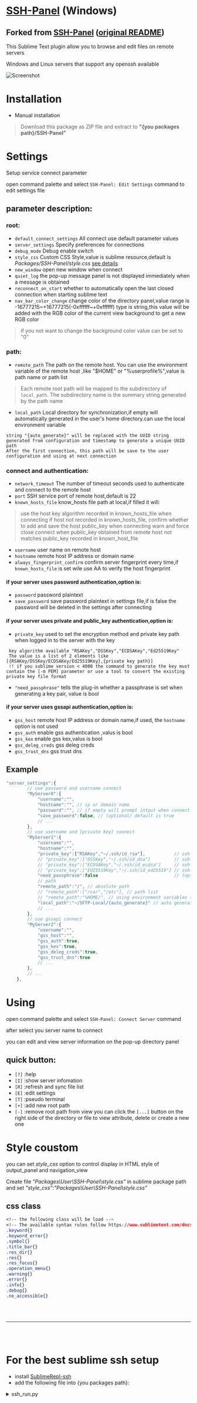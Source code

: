 [SSH-Panel](https://github.com/ta946/SSH-Panel) (Windows)
=========

## Forked from [SSH-Panel](https://github.com/Haiquan-27/SSH-Panel) ([original README](README_original.md))

This Sublime Text plugin allow you to browse and edit files on remote servers

Windows and Linux servers that support any openssh available

![Screenshot](recording-v1.2.1.gif)

# Installation

* Manual installation
> Download this package as ZIP file and extract to **"{you packages path}/SSH-Panel"**


# Settings

Setup service connect parameter

open command palette and select `SSH-Panel: Edit Settings` command to edit settings file

## parameter description:

### root:
* `default_connect_settings` All connect use default parameter values
* `server_settings` Specify preferences for connections
* `debug_mode` Debug enable switch
* `style_css` Custom CSS Style,value is sublime resource,default is *Packages/SSH-Panel/style.css* [see details](#style-coustom)
* `new_window` open new window when connect
* `quiet_log` the pop-up message panel is not displayed immediately when a message is obtained
* `reconnect_on_start` whether to automatically open the last closed connection when starting sublime text
* `nav_bar_color_change` change color of the directory panel,value range is -16777215~+16777215(-0xffffff~+0xffffff) type is string,this value will be added with the RGB color of the current view background to get a new RGB color
> if you not want to change the background color value can be set to "0"
### path:
* `remote_path` The path on the remote host. You can use the environment variable of the remote host ,like "$HOME" or "%userprofile%",value is path name or path list
> Each remote root path will be mapped to the subdirectory of `local_path`. The subdirectory name is the summary string generated by the path name
* `local_path` Local directory for synchronization,if empty will automatically generated in the user's home directory.can use the local environment variable
```
string "{auto_generate}" will be replaced with the UUID string generated from configuration and timestamp to generate a unique UUID path
After the first connection, this path will be save to the user configuration and using at next connection
```
### connect and authentication:
* `network_timeout` The number of timeout seconds used to authenticate and connect to the remote host
* `port` SSH service port of remote host,default is 22
* `known_hosts_file` know_hosts file path at local,if filled it will:
> use the host key algorithm recorded in known_hosts_file when connecting
> if host not recorded in known_hosts_file, confirm whether to add and save the host public_key when connecting
> warn and force close connect when public_key obtained from remote host not matches public_key recorded in known_host_file
* `username` user name on remote host
* `hostname` remote host IP address or domain name
* `always_fingerprint_confirm` confirm server fingerprint every time,if `known_hosts_file` is set wile use AA to verify the host fingerprint
#### if your server uses password authentication,option is:
* `password` password plaintext
* `save_password` save password plaintext in settings file,if is false the password will be deleted in the settings after connecting
#### if your server uses private and public_key authentication,option is:
* `private_key` used to set the encryption method and private key path when logged in to the server with the key
```
 key algorithm available "RSAKey","DSSKey","ECDSAKey","Ed25519Key"
 The value is a list of 2 elements like [{RSAKey/DSSKey/ECDSAKey/Ed25519Key},{private key path}]
 !! if you sublime version < 4000 the command to generate the key must contain the [-m PEM] parameter or use a tool to convert the existing private key file format
```
* `"need_passphrase"` tells the plug-in whether a passphrase is set when generating a key pair, value is bool
#### if your server uses gssapi authentication,option is:
* `gss_host` remote host IP address or domain name,if used, the `hostname` option is not used
* `gss_auth` enable gss authentication ,valus is bool
* `gss_kex` enable gss kex,valus is bool
* `gss_deleg_creds` gss deleg creds
* `gss_trust_dns` gss trust dns

## Example
```js
"server_settings":{
		// use password and username connect
		"MyServer0":{
			"username":"",
			"hostname":"", // ip or domain name
			"password":"", // if empty will prompt intput when connect
			"save_password":false, // (optional) default is true
			// ...
		},
		// use username and [private key] connect
		"MyServer1":{
			"username":"",
			"hostname":"",
			"private_key":["RSAKey","~/.ssh/id_rsa"],			// ssh-keygen -t rsa [-m PEM]
			// "private_key":["DSSKey","~/.ssh/id_dsa"]			// ssh-keygen -t dsa [-m PEM]
			// "private_key":["ECDSAKey","~/.ssh/id_ecdsa"]		// ssh-keygen -t ecdsa [-m PEM]
			// "private_key":["Ed25519Key","~/.ssh/id_ed25519"] // ssh-keygen -t ed25519 [-m PEM]
			"need_passphrase":false								// (optional) default is false, if is true will prompt intput when connect
			// path
			"remote_path":"/", // absolute path
			// "remote_path":["/var","/etc"], // path list
			// "remote_path":"%HOME/", // using environment variables (remote host)
			"local_path":"~/SFTP-Local/{auto_generate}" // auto generate
			// ...
		},
		// use gssapi connect
		"MyServer2":{
			"username":"",
			"gss_host":"",
			"gss_auth":true,
			"gss_kex":true,
			"gss_deleg_creds":true,
			"gss_trust_dns":true
			// ...
		},
		// ...
	},
```

# Using
open command palette and select `SSH-Panel: Connect Server` command

after select you server name to connect

you can edit and view server information on the pop-up directory panel

## quick button:
* `[?]` :help
* `[I]` :show server infomation
* `[R]` :refresh and sync file list
* `[E]` :edit settings
* `[T]` :pseudo terminal
* `[+]` :add new root path
* `[-]` :remove root path from view
you can click the `[...]` button on the right side of the directory or file to view attribute, delete or create a new one

# Style coustom

you can set *style_css* option to control display in HTML style of output_panel and navigation_view

Create file *"Packages\User\SSH-Panel\style.css"* in sublime package path and set *"style_css":"Packages\User\SSH-Panel\style.css"*

## css class
```css
<!-- the following class will be load -->
<!-- The available syntax rules follow https://www.sublimetext.com/docs/minihtml.html -->
.keyword{}
.keyword_error{}
.symbol{}
.title_bar{}
.res_dir{}
.res{}
.res_focus{}
.operation_menu{}
.warning{}
.error{}
.info{}
.debug{}
.no_accessible{}
```

<br />
<br />
<hr/>
<br />
<br />

# For the best sublime ssh setup
* install [SublimeRepl-ssh](https://github.com/ta946/SublimeREPL-ssh)
* add the following file into {you packages path}:
<details><summary>ssh_run.py</summary>
```
import sublime
import sublime_plugin


USER = '' # ENTER THE DEFAULT USER NAME
KEY = '' # ENTER THE PATH TO YOUR DEFAULT SSH KEY .pem File
SSHPANEL_OUTPUT_PANEL_NAME = "ssh-panel"
SSHPANEL_SETTING_FILE_NAME = 'ssh-panel.sublime-settings'



class ssh_runCommand(sublime_plugin.WindowCommand):
    def run(self, ip, user=None, key=None):
        if user is None: user = USER
        if key is None: key = KEY
        cmd = ["ssh", "-tt", "-i", key, f"{user}@{ip}"]
        sublime.active_window().run_command("repl_open", {
            "cmd": {"windows": cmd},
            "type": "ssh",
            "cmd_postfix": "\n",
            "encoding": {"linux": "utf-8", "osx": "utf-8", "windows": "$win_cmd_encoding"},
            "env": {},
            "external_id": "shell",
            "suppress_echo": True,
            "syntax": "Packages/SublimeREPL-ssh/config/Io/Io.tmLanguage"
        })


class SshPanelSettings:
    def __init__(self, setting_file_name=SSHPANEL_SETTING_FILE_NAME):
        self._setting_file_name = setting_file_name
        self.settings = None

    def get_settings(self):
        self.settings = sublime.load_settings(self._setting_file_name)
        return self.settings

    def save_settings(self, settings):
        sublime.save_settings(self._setting_file_name)

    def check_server_in_settings(self, name, settings=None):
        if settings is None:
            settings = self.settings or self.get_settings()
        server_settings = settings['server_settings']
        if name in server_settings:
            return True, settings
        return False, settings

    def ensure_server_in_settings(self, ip, name, user, key):
        ret, settings = self.check_server_in_settings(name)
        if ret:
            return
        settings['server_settings'][name] = {
            "hostname": ip,
            "username": user,
            "private_key": key,
            "remote_path": ["."],
            "local_path": "~/SFTP-Local/{auto_generate}",
            "need_passphrase": False,
        }
        self.save_settings(settings)

    def update_server_ip(self, name, ip, settings=None):
        if settings is None:
            settings = self.settings or self.get_settings()
        settings['server_settings'][name]['hostname'] = ip
        self.save_settings(settings)
        return settings


class ssh_sftp_runCommand(sublime_plugin.WindowCommand):
    def run(self, name=None, repl_only=False):
        self.name = name
        self.repl_only = bool(repl_only)
        self.settings_handler = SshPanelSettings()
        self.settings = self.settings_handler.get_settings()

        server_names = list(self.settings['server_settings'])

        if name is not None and name in self.settings['server_settings']:
            return self.on_done(name)

        self.window.show_quick_panel(server_names, lambda idx: self.on_select(idx))

    def on_change(self, *args, **kwargs):
        pass

    def on_cancel(self, *args, **kwargs):
        print('no server selected')

    def on_select(self, idx):
        if idx == -1: return self.on_cancel()
        # elif _id == len(self.items)-1:
        #     self.window.show_input_panel('_id', '', self.on_done, self.on_change, self.on_cancel)
        else:
            name = list(self.settings['server_settings'])[idx]
            self.on_done(name)

    def on_done(self, name):
        server_dict = self.settings['server_settings'][name]
        ip = server_dict['hostname']
        user = server_dict['username']
        key = server_dict['private_key']
        self._run(ip, name, user, key)

    def _run_ssh_panel(self, name):
        self.window.run_command(
            cmd="ssh_panel_create_connect",
            args={
                "server_name": name,
                "connect_now": True,
                "reload_from_view": False
            }
        )
        self.window.run_command(
            cmd="ssh_panel_output",
            args={
                "content": "",
                "is_html": False,
                "new_line": False,
                "clean": True
            }
        )
        self.window.destroy_output_panel(SSHPANEL_OUTPUT_PANEL_NAME)

    def _run(self, ip, name, user, key):
        self.settings_handler.ensure_server_in_settings(ip, name, user, key)

        if not self.repl_only:
            self._run_ssh_panel(name)

        ssh_runCommand(self).run(ip, user, key[1])
```
</details>
* add the following key command:
```
{ "keys": ["<user defined keys>"], "command": "ssh_sftp_run", "args": {"name": null} },
{ "keys": ["shift+ctrl+c"], "command": "subprocess_repl_send_signal", "args": {"signal": "SIGTERM"},  // sigterm 15 sigint 2
    "context": [{ "key": "setting.repl", "operator": "equal", "operand": true }]
}
```